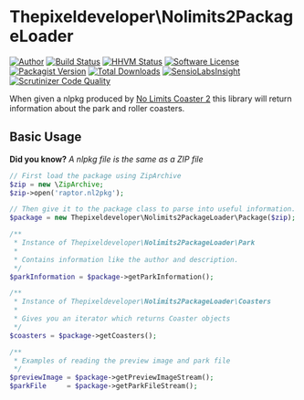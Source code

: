 Thepixeldeveloper\Nolimits2PackageLoader
=========================

[![Author](http://img.shields.io/badge/author-@colonelrosa-blue.svg)](https://twitter.com/colonelrosa)
[![Build Status](https://img.shields.io/travis/ThePixelDeveloper/Nolimits2PackageLoader/master.svg)](https://travis-ci.org/ThePixelDeveloper/Nolimits2PackageLoader)
[![HHVM Status](http://hhvm.h4cc.de/badge/thepixeldeveloper/nolimits2packageloader.png?style=flat)](http://hhvm.h4cc.de/package/thepixeldeveloper/nolimits2packageloader)
[![Software License](https://img.shields.io/badge/license-MIT-brightgreen.svg)](LICENSE)
[![Packagist Version](https://img.shields.io/packagist/v/thepixeldeveloper/nolimits2packageloader.svg)](https://packagist.org/packages/thepixeldeveloper/nolimits2packageloader)
[![Total Downloads](https://img.shields.io/packagist/dt/thepixeldeveloper/nolimits2packageloader.svg)](https://packagist.org/packages/thepixeldeveloper/nolimits2packageloader)
[![SensioLabsInsight](https://img.shields.io/sensiolabs/i/71e1a221-f477-4649-b63f-c61a055fa0be.svg)](https://insight.sensiolabs.com/projects/71e1a221-f477-4649-b63f-c61a055fa0be)
[![Scrutinizer Code Quality](https://scrutinizer-ci.com/g/ThePixelDeveloper/Nolimits2PackageLoader/badges/quality-score.png?b=master)](https://scrutinizer-ci.com/g/ThePixelDeveloper/Nolimits2PackageLoader/?branch=master)

When given a nlpkg produced by [No Limits Coaster 2](http://www.nolimitscoaster.com/) this library will return information about the park and roller coasters.

Basic Usage
-----

**Did you know?** _A nlpkg file is the same as a ZIP file_

``` php
// First load the package using ZipArchive
$zip = new \ZipArchive;
$zip->open('raptor.nl2pkg');

// Then give it to the package class to parse into useful information.
$package = new Thepixeldeveloper\Nolimits2PackageLoader\Package($zip);

/**
 * Instance of Thepixeldeveloper\Nolimits2PackageLoader\Park
 *
 * Contains information like the author and description.
 */
$parkInformation = $package->getParkInformation();

/**
 * Instance of Thepixeldeveloper\Nolimits2PackageLoader\Coasters
 *
 * Gives you an iterator which returns Coaster objects
 */
$coasters = $package->getCoasters();

/**
 * Examples of reading the preview image and park file
 */
$previewImage = $package->getPreviewImageStream();
$parkFile     = $package->getParkFileStream();
```
